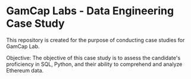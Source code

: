 # GamCap Labs - Data Engineering Case Study
This repository is created for the purpose of conducting case studies for GamCap Lab.

Objective:
The objective of this case study is to assess the candidate's proficiency in SQL, Python, and their ability to comprehend and analyze Ethereum data.
